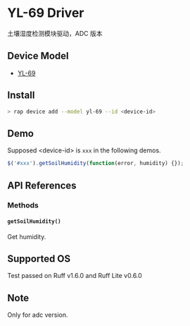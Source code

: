 # YL-69 Driver

土壤湿度检测模块驱动，ADC 版本

## Device Model

- [YL-69](https://rap.ruff.io/devices/yl-69)

## Install

```sh
> rap device add --model yl-69 --id <device-id> 
```

## Demo

Supposed \<device-id\> is `xxx` in the following demos.

```js
$('#xxx').getSoilHumidity(function(error, humidity) {});
```

## API References

### Methods

#### `getSoilHumidity()`

Get humidity.

## Supported OS

Test passed on Ruff v1.6.0 and Ruff Lite v0.6.0

## Note

Only for adc version.